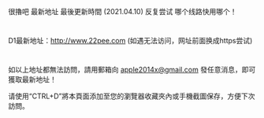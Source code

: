 很擼吧 最新地址 最後更新時間 (2021.04.10) 反复尝试 哪个线路快用哪个！
# 

D1最新地址：http://www.22pee.com (如遇无法访问，网址前面换成https尝试)

# 
如以上地址都無法訪問，請用郵箱向 apple2014x@gmail.com 發任意消息，即可獲取最新地址！

请使用“CTRL+D”將本頁面添加至您的瀏覽器收藏夾內或手機截圖保存，方便下次訪問。
